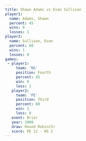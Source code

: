 ```yaml
---
title: Shawn Adams vs Evan Sullivan
player1:              
  name: Adams, Shawn  
  percent: 45         
  wins: 0             
  losses: 1           
player2:              
  name: Sullivan, Evan
  percent: 60         
  wins: 1             
  losses: 0           
games:
 - player1:          
     team: 'NS'      
     position: Fourth
     percent: 45     
     win: 0          
     loss: 1         
   player2:         
     team: 'PE'     
     position: Third
     percent: 60    
     win: 1         
     loss: 0        
   event: Brier        
   year: 2000          
   draw: Round Robin(5)
   score: PE 12 - NS 2 
---
```

